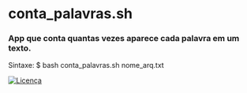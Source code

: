 # conta_palavras.sh

### App que conta quantas vezes aparece cada palavra em um texto.

Sintaxe:
$ bash conta_palavras.sh nome_arq.txt



<a href="https://raw.githubusercontent.com/HelioGiroto/Conta-Palavras/master/LICENSE" target="_blank"><img src="https://img.shields.io/badge/license-MIT-blue.svg?style=flat-square" alt="Licença"></a> 
